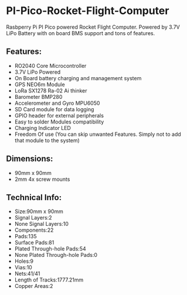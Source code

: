 # PI-Pico-Rocket-Flight-Computer
Rasbperry Pi PI Pico powered Rocket Flight Computer. Powered by 3.7V LiPo Battery with on board BMS support and tons of features.
## Features:
- RO2040 Core Microcontroller
- 3.7V LiPo Powered
- On Board battery charging and management system
- GPS NEO6m Module
- LoRa SX1278 Ra-02 Ai thinker
- Barometer BMP280
- Accelerometer and Gyro MPU6050
- SD Card module for data logging
- GPIO header for external peripherals
- Easy to solder Modules compatibility
- Charging Indicator LED
- Freedom Of use (You can skip unwanted Features. Simply not to add that module to the system)

## Dimensions:
- 90mm x 90mm
- 2mm 4x screw mounts


## Technical Info:
- Size:90mm x 90mm
- Signal Layers:2
- None Signal Layers:10
- Components:22
- Pads:135
-  Surface Pads:81
-  Plated Through-hole Pads:54
- None Plated Through-hole Pads:0
- Holes:9
- Vias:10
- Nets:41/41
- Length of Tracks:1777.21mm
- Copper Areas:2

